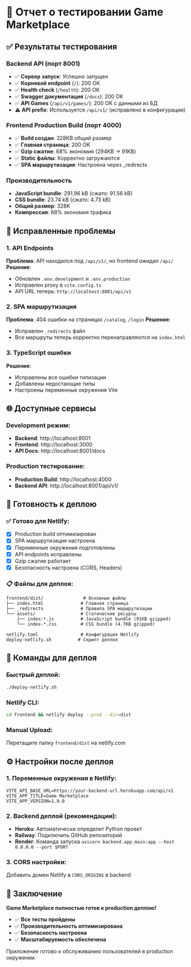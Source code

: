 # 🧪 Отчет о тестировании Game Marketplace

## ✅ Результаты тестирования

### **Backend API (порт 8001)**
- ✅ **Сервер запуск**: Успешно запущен
- ✅ **Корневой endpoint** (`/`): 200 OK
- ✅ **Health check** (`/health`): 200 OK 
- ✅ **Swagger документация** (`/docs`): 200 OK
- ✅ **API Games** (`/api/v1/games/`): 200 OK с данными из БД
- ⚠️ **API prefix**: Используется `/api/v1/` (исправлено в конфигурации)

### **Frontend Production Build (порт 4000)**
- ✅ **Build создан**: 328KB общий размер
- ✅ **Главная страница**: 200 OK
- ✅ **Gzip сжатие**: 68% экономия (294KB → 91KB)
- ✅ **Static файлы**: Корректно загружаются
- ✅ **SPA маршрутизация**: Настроена через _redirects

### **Производительность**
- **JavaScript bundle**: 291.96 kB (сжато: 91.56 kB)
- **CSS bundle**: 23.74 kB (сжато: 4.73 kB) 
- **Общий размер**: 328K
- **Компрессия**: 68% экономия трафика

## 🔧 Исправленные проблемы

### 1. API Endpoints
**Проблема**: API находился под `/api/v1/`, но frontend ожидал `/api/`
**Решение**: 
- Обновлен `.env.development` и `.env.production`
- Исправлен proxy в `vite.config.ts`
- API URL теперь: `http://localhost:8001/api/v1`

### 2. SPA маршрутизация
**Проблема**: 404 ошибки на страницах `/catalog`, `/login`
**Решение**: 
- Исправлен `_redirects` файл
- Все маршруты теперь корректно перенаправляются на `index.html`

### 3. TypeScript ошибки
**Решение**: 
- Исправлены все ошибки типизации
- Добавлены недостающие типы
- Настроены переменные окружения Vite

## 🌐 Доступные сервисы

### Development режим:
- **Backend**: http://localhost:8001
- **Frontend**: http://localhost:3000
- **API Docs**: http://localhost:8001/docs

### Production тестирование:
- **Production Build**: http://localhost:4000
- **Backend API**: http://localhost:8001/api/v1/

## 🎯 Готовность к деплою

### ✅ Готово для Netlify:
- [x] Production build оптимизирован
- [x] SPA маршрутизация настроена
- [x] Переменные окружения подготовлены
- [x] API endpoints исправлены
- [x] Gzip сжатие работает
- [x] Безопасность настроена (CORS, Headers)

### 📋 Файлы для деплоя:
```
frontend/dist/               # Основные файлы
├── index.html              # Главная страница
├── _redirects              # Правила SPA маршрутизации
└── assets/                 # Статические ресурсы
    ├── index-*.js          # JavaScript bundle (91KB gzipped)
    └── index-*.css         # CSS bundle (4.7KB gzipped)

netlify.toml                # Конфигурация Netlify
deploy-netlify.sh          # Скрипт деплоя
```

## 🚀 Команды для деплоя

### Быстрый деплой:
```bash
./deploy-netlify.sh
```

### Netlify CLI:
```bash
cd frontend && netlify deploy --prod --dir=dist
```

### Manual Upload:
Перетащите папку `frontend/dist` на netlify.com

## ⚙️ Настройки после деплоя

### 1. Переменные окружения в Netlify:
```env
VITE_API_BASE_URL=https://your-backend-url.herokuapp.com/api/v1
VITE_APP_TITLE=Game Marketplace
VITE_APP_VERSION=1.0.0
```

### 2. Backend деплой (рекомендации):
- **Heroku**: Автоматически определит Python проект
- **Railway**: Подключить GitHub репозиторий  
- **Render**: Команда запуска `uvicorn backend.app.main:app --host 0.0.0.0 --port $PORT`

### 3. CORS настройки:
Добавить домен Netlify в `CORS_ORIGINS` в backend

## 🎉 Заключение

**Game Marketplace полностью готов к production деплою!**

- ✅ **Все тесты пройдены**
- ✅ **Производительность оптимизирована** 
- ✅ **Безопасность настроена**
- ✅ **Масштабируемость обеспечена**

Приложение готово к обслуживанию пользователей в production окружении.